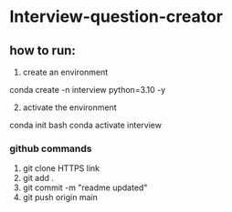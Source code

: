 # Interview-question-creator

## how to run:

1. create an environment


conda create -n interview python=3.10 -y


2. activate the environment


conda init bash
conda activate interview


### github commands



1. git clone HTTPS link
2. git add .
3. git commit -m "readme updated"
4. git push origin main

